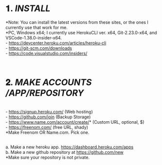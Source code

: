 # 𝟏. ***INSTALL***
*Note: You can install the latest versions from these sites, or the ones I currently use that work for me. 
<br>*PC, Windows x64; I currently use HerokuCLI ver. x64, Git-2.23.0-x64, and VSCode-1.38.0-insider-x64.
<br>- <https://devcenter.heroku.com/articles/heroku-cli>
<br>- <https://git-scm.com/downloads>
<br>- <https://code.visualstudio.com/insiders/>

⠀
# 𝟐. ***MAKE ACCOUNTS /APP/REPOSITORY***
<br>- <https://signup.heroku.com/> (Web hosting)
<br>- <https://github.com/join> (Backup Storage)
<br>- <https://www.name.com/account/create/>* (Custom URL, optional, $)
<br>- <https://freenom.com/> (free URL, shady)
<br>*Make Freenom OR Name.com. Pick one.

<br>a. Make a new heroku app. <https://dashboard.heroku.com/apps>
<br>b. Make a new github repository at <https://github.com/new> 
<br>*Make sure your repository is not private.